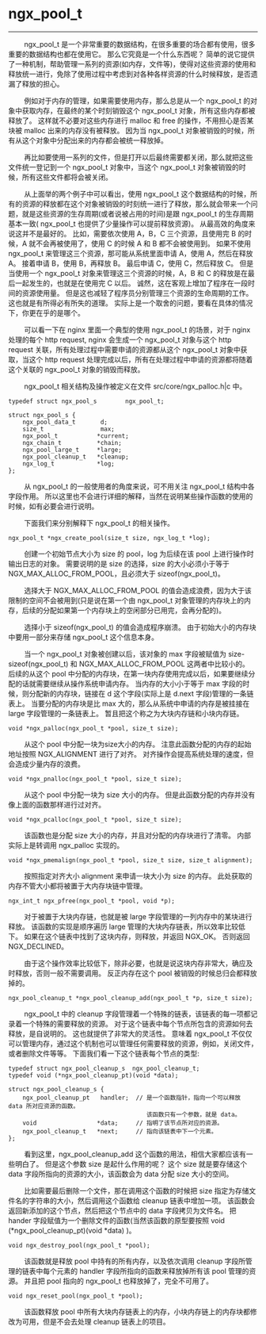 # ngx_pool_t
***

&emsp;&emsp;
ngx_pool_t 是一个非常重要的数据结构，在很多重要的场合都有使用，很多重要的数据结构也都在使用它。
那么它究竟是一个什么东西呢？
简单的说它提供了一种机制，帮助管理一系列的资源(如内存，文件等)，使得对这些资源的使用和释放统一进行，免除了使用过程中考虑到对各种各样资源的什么时候释放，是否遗漏了释放的担心。

&emsp;&emsp;
例如对于内存的管理，如果需要使用内存，那么总是从一个 ngx_pool_t 的对象中获取内存，在最终的某个时刻销毁这个 ngx_pool_t 对象，所有这些内存都被释放了。
这样就不必要对这些内存进行 malloc 和 free 的操作，不用担心是否某块被 malloc 出来的内存没有被释放。
因为当 ngx_pool_t 对象被销毁的时候，所有从这个对象中分配出来的内存都会被统一释放掉。

&emsp;&emsp;
再比如要使用一系列的文件，但是打开以后最终需要都关闭，那么就把这些文件统一登记到一个 ngx_pool_t 对象中，当这个 ngx_pool_t 对象被销毁的时候，所有这些文件都将会被关闭。

&emsp;&emsp;
从上面举的两个例子中可以看出，使用 ngx_pool_t 这个数据结构的时候，所有的资源的释放都在这个对象被销毁的时刻统一进行了释放，那么就会带来一个问题，就是这些资源的生存周期(或者说被占用的时间)是跟 ngx_pool_t 的生存周期基本一致( ngx_pool_t 也提供了少量操作可以提前释放资源)。
从最高效的角度来说这并不是最好的。
比如，需要依次使用 A，B，C 三个资源，且使用完 B 的时候，A 就不会再被使用了，使用 C 的时候 A 和 B 都不会被使用到。
如果不使用 ngx_pool_t 来管理这三个资源，那可能从系统里面申请 A，使用 A，然后在释放 A。
接着申请 B，使用 B，再释放 B。
最后申请 C，使用 C，然后释放 C。
但是当使用一个 ngx_pool_t 对象来管理这三个资源的时候，A，B 和 C 的释放是在最后一起发生的，也就是在使用完 C 以后。
诚然，这在客观上增加了程序在一段时间的资源使用量。
但是这也减轻了程序员分别管理三个资源的生命周期的工作。
这也就是有所得必有所失的道理。
实际上是一个取舍的问题，要看在具体的情况下，你更在乎的是哪个。

&emsp;&emsp;
可以看一下在 nginx 里面一个典型的使用 ngx_pool_t 的场景，对于 nginx 处理的每个 http request, nginx 会生成一个 ngx_pool_t 对象与这个 http request 关联，所有处理过程中需要申请的资源都从这个 ngx_pool_t 对象中获取，当这个 http request 处理完成以后，所有在处理过程中申请的资源都将随着这个关联的 ngx_pool_t 对象的销毁而释放。

&emsp;&emsp;
ngx_pool_t 相关结构及操作被定义在文件 src/core/ngx_palloc.h|c 中。

    typedef struct ngx_pool_s        ngx_pool_t;

    struct ngx_pool_s {
        ngx_pool_data_t       d;
        size_t                max;
        ngx_pool_t           *current;
        ngx_chain_t          *chain;
        ngx_pool_large_t     *large;
        ngx_pool_cleanup_t   *cleanup;
        ngx_log_t            *log;
    };

&emsp;&emsp;
从 ngx_pool_t 的一般使用者的角度来说，可不用关注 ngx_pool_t 结构中各字段作用。
所以这里也不会进行详细的解释，当然在说明某些操作函数的使用的时候，如有必要会进行说明。

&emsp;&emsp;
下面我们来分别解释下 ngx_pool_t 的相关操作。

    ngx_pool_t *ngx_create_pool(size_t size, ngx_log_t *log);

&emsp;&emsp;
创建一个初始节点大小为 size 的 pool，log 为后续在该 pool 上进行操作时输出日志的对象。
需要说明的是 size 的选择，size 的大小必须小于等于 NGX_MAX_ALLOC_FROM_POOL，且必须大于 sizeof(ngx_pool_t)。

&emsp;&emsp;
选择大于 NGX_MAX_ALLOC_FROM_POOL 的值会造成浪费，因为大于该限制的空间不会被用到(只是说在第一个由 ngx_pool_t 对象管理的内存块上的内存，后续的分配如果第一个内存块上的空闲部分已用完，会再分配的)。

&emsp;&emsp;
选择小于 sizeof(ngx_pool_t) 的值会造成程序崩溃。
由于初始大小的内存块中要用一部分来存储 ngx_pool_t 这个信息本身。

&emsp;&emsp;
当一个 ngx_pool_t 对象被创建以后，该对象的 max 字段被赋值为 size-sizeof(ngx_pool_t) 和 NGX_MAX_ALLOC_FROM_POOL 这两者中比较小的。
后续的从这个 pool 中分配的内存块，在第一块内存使用完成以后，如果要继续分配的话就需要继续从操作系统申请内存。
当内存的大小小于等于 max 字段的时候，则分配新的内存块，链接在 d 这个字段(实际上是 d.next 字段)管理的一条链表上。
当要分配的内存块是比 max 大的，那么从系统中申请的内存是被挂接在 large 字段管理的一条链表上。
暂且把这个称之为大块内存链和小块内存链。

    void *ngx_palloc(ngx_pool_t *pool, size_t size);

&emsp;&emsp;
从这个 pool 中分配一块为size大小的内存。
注意此函数分配的内存的起始地址按照 NGX_ALIGNMENT 进行了对齐。
对齐操作会提高系统处理的速度，但会造成少量内存的浪费。

    void *ngx_pnalloc(ngx_pool_t *pool, size_t size);

&emsp;&emsp;
从这个 pool 中分配一块为 size 大小的内存。
但是此函数分配的内存并没有像上面的函数那样进行过对齐。

    void *ngx_pcalloc(ngx_pool_t *pool, size_t size);

&emsp;&emsp;
该函数也是分配 size 大小的内存，并且对分配的内存块进行了清零。
内部实际上是转调用 ngx_palloc 实现的。

    void *ngx_pmemalign(ngx_pool_t *pool, size_t size, size_t alignment);

&emsp;&emsp;
按照指定对齐大小 alignment 来申请一块大小为 size 的内存。
此处获取的内存不管大小都将被置于大内存块链中管理。

    ngx_int_t ngx_pfree(ngx_pool_t *pool, void *p);

&emsp;&emsp;
对于被置于大块内存链，也就是被 large 字段管理的一列内存中的某块进行释放。
该函数的实现是顺序遍历 large 管理的大块内存链表，所以效率比较低下。
如果在这个链表中找到了这块内存，则释放，并返回 NGX_OK。
否则返回 NGX_DECLINED。

&emsp;&emsp;
由于这个操作效率比较低下，除非必要，也就是说这块内存非常大，确应及时释放，否则一般不需要调用。
反正内存在这个 pool 被销毁的时候总归会都释放掉的。

    ngx_pool_cleanup_t *ngx_pool_cleanup_add(ngx_pool_t *p, size_t size);

&emsp;&emsp;
ngx_pool_t 中的 cleanup 字段管理着一个特殊的链表，该链表的每一项都记录着一个特殊的需要释放的资源。
对于这个链表中每个节点所包含的资源如何去释放，是自说明的。
这也就提供了非常大的灵活性。
意味着 ngx_pool_t 不仅仅可以管理内存，通过这个机制也可以管理任何需要释放的资源，例如，关闭文件，或者删除文件等等。
下面我们看一下这个链表每个节点的类型:

    typedef struct ngx_pool_cleanup_s  ngx_pool_cleanup_t;
    typedef void (*ngx_pool_cleanup_pt)(void *data);

    struct ngx_pool_cleanup_s {
        ngx_pool_cleanup_pt   handler;  // 是一个函数指针，指向一个可以释放 data 所对应资源的函数。
                                           该函数只有一个参数，就是 data。
        void                 *data;     // 指明了该节点所对应的资源。
        ngx_pool_cleanup_t   *next;     // 指向该链表中下一个元素。
    };


&emsp;&emsp;
看到这里，ngx_pool_cleanup_add 这个函数的用法，相信大家都应该有一些明白了。
但是这个参数 size 是起什么作用的呢？
这个 size 就是要存储这个 data 字段所指向的资源的大小，该函数会为 data 分配 size 大小的空间。

&emsp;&emsp;
比如需要最后删除一个文件，那在调用这个函数的时候把 size 指定为存储文件名的字符串的大小，然后调用这个函数给 cleanup 链表中增加一项。
该函数会返回新添加的这个节点，然后把这个节点中的 data 字段拷贝为文件名。
把 hander 字段赋值为一个删除文件的函数(当然该函数的原型要按照 void (*ngx_pool_cleanup_pt)(void *data) )。

    void ngx_destroy_pool(ngx_pool_t *pool);

&emsp;&emsp;
该函数就是释放 pool 中持有的所有内存，以及依次调用 cleanup 字段所管理的链表中每个元素的 handler 字段所指向的函数来释放掉所有该 pool 管理的资源。
并且把 pool 指向的 ngx_pool_t 也释放掉了，完全不可用了。

    void ngx_reset_pool(ngx_pool_t *pool);

&emsp;&emsp;
该函数释放 pool 中所有大块内存链表上的内存，小块内存链上的内存块都修改为可用，但是不会去处理 cleanup 链表上的项目。
